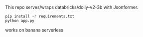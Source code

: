 This repo serves/wraps databricks/dolly-v2-3b with Jsonformer.

```
pip install -r requirements.txt
python app.py
```

works on banana serverless
